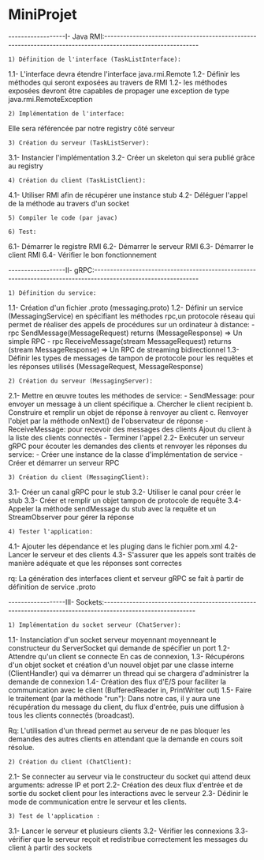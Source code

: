 # MiniProjet
------------------I- Java RMI:------------------------------------------------------------------------------------------------------------

	1) Définition de l'interface (TaskListInterface):
1.1- L'interface devra étendre l'interface java.rmi.Remote
1.2- Définir les méthodes qui seront exposées au travers de RMI
1.2- les méthodes exposées devront être capables de propager une exception de type java.rmi.RemoteException

	2) Implémentation de l'interface:
Elle sera référencée par notre registry côté serveur

	3) Création du serveur (TaskListServer):
3.1- Instancier l'implémentation
3.2- Créer un skeleton qui sera publié grâce au registry

	4) Création du client (TaskListClient):
4.1- Utiliser RMI afin de récupérer une instance stub
4.2- Déléguer l'appel de la méthode au travers d'un socket

	5) Compiler le code (par javac)

	6) Test:
6.1- Démarrer le registre RMI
6.2- Démarrer le serveur RMI
6.3- Démarrer le client RMI
6.4- Vérifier le bon fonctionnement

------------------II- gRPC:---------------------------------------------------------------------------------------------------------------

	1) Définition du service:
1.1- Création d'un fichier .proto (messaging.proto)
1.2- Définir un service (MessagingService) en spécifiant les méthodes rpc,un protocole réseau qui permet de réaliser des appels de procédures sur un ordinateur à distance:
		- rpc SendMessage(MessageRequest) returns (MessageResponse) => Un simple RPC
		- rpc ReceiveMessage(stream MessageRequest) returns (stream MessageResponse) => Un RPC de streaming bidirectionnel 
1.3- Définir les types de messages de tampon de protocole pour les requêtes et les réponses utilisés (MessageRequest, MessageResponse)

	2) Création du serveur (MessagingServer):
2.1- Mettre en œuvre toutes les méthodes de service: 
		- SendMessage: pour envoyer un message à un client spécifique
			a. Chercher le client recipient
			b. Construire et remplir un objet de réponse à renvoyer au client
			c. Renvoyer l'objet par la méthode onNext() de l'observateur de réponse
		- ReceiveMessage: pour recevoir des messages des clients
			Ajout du client à la liste des clients connectés
		- Terminer l'appel
2.2- Exécuter un serveur gRPC pour écouter les demandes des clients et renvoyer les réponses du service:
		- Créer une instance de la classe d'implémentation de service
		- Créer et démarrer un serveur RPC

	3) Création du client (MessagingClient):
3.1- Créer un canal gRPC pour le stub
3.2- Utiliser le canal pour créer le stub
3.3- Créer et remplir un objet tampon de protocole de requête
3.4- Appeler la méthode sendMessage du stub avec la requête et un StreamObserver pour gérer la réponse

	4) Tester l'application:
4.1- Ajouter les dépendance et les pluging dans le fichier pom.xml
4.2- Lancer le serveur et des clients
4.3- S'assurer que les appels sont traités de manière adéquate et que les réponses sont correctes

rq: La génération des interfaces client et serveur gRPC se fait à partir de définition de service .proto

------------------III- Sockets:-----------------------------------------------------------------------------------------------------------

	1) Implémentation du socket serveur (ChatServer):
1.1- Instanciation d'un socket serveur moyennant moyenneant le constructeur du ServerSocket qui demande de spécifier un port
1.2- Attendre qu'un client se connecte
En cas de connexion,
1.3- Récupérons d'un objet socket et création d'un nouvel objet par une classe interne (ClientHandler) qui va démarrer un thread qui se chargera d'administrer la demande de connexion
1.4- Création des flux d'E/S pour faciliter la communication avec le client (BufferedReader in, PrintWriter out)
1.5- Faire le traitement (par la méthode "run"): Dans notre cas, il y aura une récupération du message du client, du flux d'entrée, puis une diffusion à tous les clients connectés (broadcast).

Rq: L'utilisation d'un thread permet au serveur de ne pas bloquer les demandes des autres clients en attendant que la demande en cours soit résolue.

	2) Création du client (ChatClient):
2.1- Se connecter au serveur via le constructeur du socket qui attend deux arguments: adresse IP et port
2.2- Création des deux flux d'entrée et de sortie du socket client pour les interactions avec le serveur
2.3- Dédinir le mode de communication entre le serveur et les clients.

	3) Test de l'application :
3.1- Lancer le serveur et plusieurs clients
3.2- Vérifier les connexions
3.3- vérifier que le serveur reçoit et redistribue correctement les messages du client à partir des sockets
